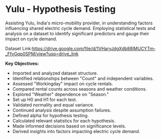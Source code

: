 # Yulu - Hypothesis Testing

Assisting Yulu, India's micro-mobility provider, in understanding factors influencing shared electric cycle demand. Employing statistical tests and analysis on a dataset to identify significant predictors and gauge their impact on cycle demand.

Dataset Link:https://drive.google.com/file/d/1VHaryJdgXdb88lMUCYTm-_FfvGqp0SPM/view?usp=drive_link

**Key Objectives:**

- Imported and analyzed dataset structure.
- Identified relationships between "Count" and independent variables.
- Assessed "Workingday" impact on cycle rentals.
- Compared rental counts across seasons and weather conditions.
- Explored "Weather" dependence on "Season."
- Set up H0 and H1 for each test.
- Validated normality and equal variance.
- Continued analysis despite assumption failures.
- Defined alpha for hypothesis testing.
- Calculated relevant statistics for each hypothesis.
- Made informed decisions based on significance levels.
- Derived insights into factors impacting electric cycle demand.
